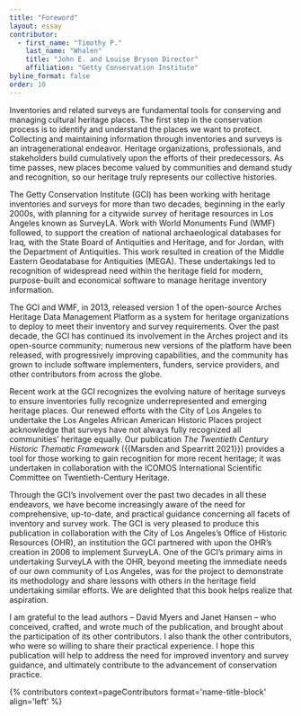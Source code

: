 ```yaml
---
title: "Foreword"
layout: essay
contributor:
  - first_name: "Timothy P." 
    last_name: "Whalen"
    title: "John E. and Louise Bryson Director"
    affiliation: "Getty Conservation Institute"
byline_format: false
order: 10
---
```


Inventories and related surveys are fundamental tools for conserving and managing cultural heritage places. The first step in the conservation process is to identify and understand the places we want to protect. Collecting and maintaining information through inventories and surveys is an intragenerational endeavor. Heritage organizations, professionals, and stakeholders build cumulatively upon the efforts of their predecessors. As time passes, new places become valued by communities and demand study and recognition, so our heritage truly represents our collective histories.

The Getty Conservation Institute (GCI) has been working with heritage inventories and surveys for more than two decades, beginning in the early 2000s, with planning for a citywide survey of heritage resources in Los Angeles known as SurveyLA. Work with World Monuments Fund (WMF) followed, to support the creation of national archaeological databases for Iraq, with the State Board of Antiquities and Heritage, and for Jordan, with the Department of Antiquities. This work resulted in creation of the Middle Eastern Geodatabase for Antiquities (MEGA). These undertakings led to recognition of widespread need within the heritage field for modern, purpose-built and economical software to manage heritage inventory information.

The GCI and WMF, in 2013, released version 1 of the open-source Arches Heritage Data Management Platform as a system for heritage organizations to deploy to meet their inventory and survey requirements. Over the past decade, the GCI has continued its involvement in the Arches project and its open-source community; numerous new versions of the platform have been released, with progressively improving capabilities, and the community has grown to include software implementers, funders, service providers, and other contributors from across the globe.

Recent work at the GCI recognizes the evolving nature of heritage surveys to ensure inventories fully recognize underrepresented and emerging heritage places. Our renewed efforts with the City of Los Angeles to undertake the Los Angeles African American Historic Places project acknowledge that surveys have not always fully recognized all communities’ heritage equally. Our publication *The* *Twentieth Century Historic Thematic Framework* ({{Marsden and Spearritt 2021}}) provides a tool for those working to gain recognition for more recent heritage; it was undertaken in collaboration with the ICOMOS International Scientific Committee on Twentieth-Century Heritage.

Through the GCI’s involvement over the past two decades in all these endeavors, we have become increasingly aware of the need for comprehensive, up-to-date, and practical guidance concerning all facets of inventory and survey work. The GCI is very pleased to produce this publication in collaboration with the City of Los Angeles’s Office of Historic Resources (OHR), an institution the GCI partnered with upon the OHR’s creation in 2006 to implement SurveyLA. One of the GCI’s primary aims in undertaking SurveyLA with the OHR, beyond meeting the immediate needs of our own community of Los Angeles, was for the project to demonstrate its methodology and share lessons with others in the heritage field undertaking similar efforts. We are delighted that this book helps realize that aspiration.

I am grateful to the lead authors – David Myers and Janet Hansen – who conceived, crafted, and wrote much of the publication, and brought about the participation of its other contributors. I also thank the other contributors, who were so willing to share their practical experience. I hope this publication will help to address the need for improved inventory and survey guidance, and ultimately contribute to the advancement of conservation practice.

{% contributors context=pageContributors format='name-title-block' align='left' %}
